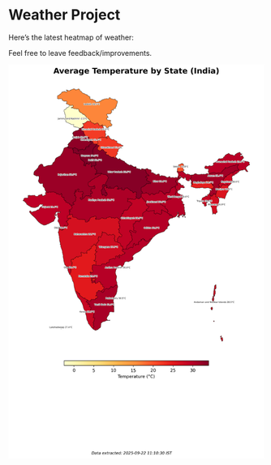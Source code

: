 # Weather Project

Here’s the latest heatmap of weather:

Feel free to leave feedback/improvements.

![India Heatmap](docs/assets/india_heatmap.png?v=D0E150)
